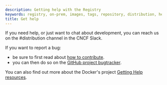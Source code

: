 ```yaml
---
description: Getting help with the Registry
keywords: registry, on-prem, images, tags, repository, distribution, help, 101, TL;DR
title: Get help
---
```


If you need help, or just want to chat about development, you can reach us on the #distribution channel in the CNCF Slack.

If you want to report a bug:

- be sure to first read about [how to contribute](https://github.com/distribution/distribution/blob/master/CONTRIBUTING.md).
- you can then do so on the [GitHub project bugtracker](https://github.com/distribution/distribution/issues).

You can also find out more about the Docker's project [Getting Help resources](../opensource/ways.md).

